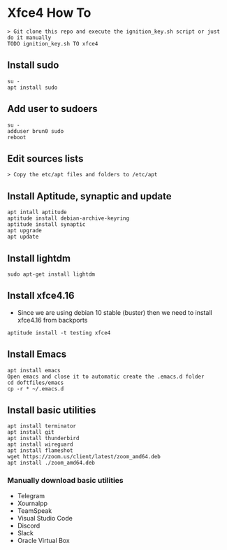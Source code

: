 # Xfce4 How To


```
> Git clone this repo and execute the ignition_key.sh script or just do it manually
TODO ignition_key.sh TO xfce4
```

## Install sudo

```
su -
apt install sudo
```

## Add user to sudoers

```
su -
adduser brun0 sudo
reboot
```

## Edit sources lists

```
> Copy the etc/apt files and folders to /etc/apt
```

## Install Aptitude, synaptic and update

```
apt intall aptitude
aptitude install debian-archive-keyring
aptitude install synaptic
apt upgrade
apt update
```
## Install lightdm

```
sudo apt-get install lightdm
```

## Install xfce4.16 

* Since we are using debian 10 stable (buster) then we need to install xfce4.16 from backports

```
aptitude install -t testing xfce4
```


## Install Emacs

```
apt install emacs
Open emacs and close it to automatic create the .emacs.d folder
cd doftfiles/emacs
cp -r * ~/.emacs.d
```



## Install basic utilities

```
apt install terminator
apt install git
apt install thunderbird
apt install wireguard
apt install flameshot
wget https://zoom.us/client/latest/zoom_amd64.deb
apt install ./zoom_amd64.deb
```

### Manually download basic utilities

* Telegram
* Xournalpp
* TeamSpeak
* Visual Studio Code
* Discord
* Slack
* Oracle Virtual Box

